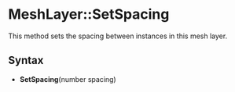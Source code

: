 # MeshLayer::SetSpacing

This method sets the spacing between instances in this mesh layer.

## Syntax

- **SetSpacing**(number spacing)
